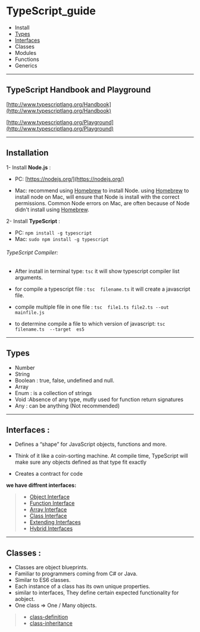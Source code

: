 # TypeScript_guide
- Install 
- [Types](./types.ts)
- [Interfaces](./interfaces)
- Classes
- Modules
- Functions
- Generics

---

## TypeScript Handbook and Playground

[http://www.typescriptlang.org/Handbook](http://www.typescriptlang.org/Handbook)

[http://www.typescriptlang.org/Playground](http://www.typescriptlang.org/Playground)

---

## Installation

1- Install **Node.js** :

- PC: [https://nodejs.org/](https://nodejs.org/)

- Mac: recommend using  [Homebrew](http://brew.sh/) to install Node. using [Homebrew](http://brew.sh/) to install node on Mac, will ensure that Node is install with the correct permissions. Common Node errors on Mac, are often because of Node didn't install using [Homebrew](http://brew.sh/).

2- Install **TypeScript** :
- PC: ```npm install -g typescript```
- Mac: ```sudo npm install -g typescript``` 

###### TypeScript Compiler:
- After install in terminal type: ```tsc``` 
it will show typescript compiler list arguments.

- for compile a typescript file : ```tsc  filename.ts```
it will create a javascript file.

- compile multiple file in one file : ```tsc  file1.ts file2.ts --out  mainfile.js```

- to determine compile a file to which version of javascript: ```tsc  filename.ts  --target  es5```

---

## Types

- Number
- String
- Boolean : true, false, undefined and null.
- Array
- Enum    : is a collection of strings
- Void    :Absence of any type, mutly used for function return signatures
- Any     : can be anything (Not recommended)

---

## Interfaces :

- Defines a “shape” for JavaScript objects, functions and more.

- Think of it like a coin-sorting machine. At compile time, TypeScript will make sure any objects defined as that type fit exactly

- Creates a contract for code


**we have diffrent interfaces:**
> - [Object Interface](Interfaces/object-Interface.ts)
> - [Function Interface](Interfaces/function-Interface.ts)
> - [Array Interface](Interfaces/array-Interface.ts)
> - [Class Interface](Interfaces/class-Interface.ts)
> - [Extending Interfaces](Interfaces/extending-Interface.ts)
> - [Hybrid Interfaces](Interfaces/hybrid-Interface.ts)


---

## Classes : 
- Classes are object blueprints.
- Familiar to programmers coming from C# or Java.
- Similar to ES6 classes.
- Each instance of a class has its own unique properties.
- similar to interfaces, They define certain expected functionality for aobject.
- One class => One / Many objects.

> - [class-definition](Classes/class-definition.ts)
> - [class-inheritance](Classes/class-inheritance.ts)

